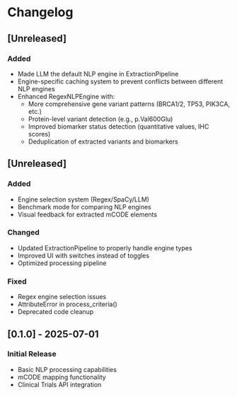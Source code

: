 # Changelog

## [Unreleased]
### Added
- Made LLM the default NLP engine in ExtractionPipeline
- Engine-specific caching system to prevent conflicts between different NLP engines
- Enhanced RegexNLPEngine with:
  - More comprehensive gene variant patterns (BRCA1/2, TP53, PIK3CA, etc.)
  - Protein-level variant detection (e.g., p.Val600Glu)
  - Improved biomarker status detection (quantitative values, IHC scores)
  - Deduplication of extracted variants and biomarkers

## [Unreleased]
### Added
- Engine selection system (Regex/SpaCy/LLM)
- Benchmark mode for comparing NLP engines
- Visual feedback for extracted mCODE elements

### Changed
- Updated ExtractionPipeline to properly handle engine types
- Improved UI with switches instead of toggles
- Optimized processing pipeline

### Fixed
- Regex engine selection issues
- AttributeError in process_criteria()
- Deprecated code cleanup

## [0.1.0] - 2025-07-01
### Initial Release
- Basic NLP processing capabilities
- mCODE mapping functionality
- Clinical Trials API integration